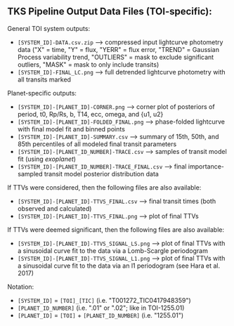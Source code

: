 ## TKS Pipeline Output Data Files (TOI-specific):
General TOI system outputs:
- `[SYSTEM_ID]-DATA.csv.zip` --> compressed input lightcurve photometry data ("X" = time, "Y" = flux, "YERR" = flux error, "TREND" = Gaussian Process variability trend, "OUTLIERS" = mask to exclude significant outliers, "MASK" = mask to only include transits)
- `[SYSTEM_ID]-FINAL_LC.png` --> full detrended lightcurve photometry with all transits marked

Planet-specific outputs:
- `[SYSTEM_ID]-[PLANET_ID]-CORNER.png` --> corner plot of posteriors of period, t0, Rp/Rs, b, T14, ecc, omega, and {u1, u2}
- `[SYSTEM_ID]-[PLANET_ID]-FOLDED_FINAL.png` --> phase-folded lightcurve with final model fit and binned points
- `[SYSTEM_ID]-[PLANET_ID]-SUMMARY.csv` --> summary of 15th, 50th, and 85th percentiles of all modeled final transit parameters
- `[SYSTEM_ID]-[PLANET_ID_NUMBER]-TRACE.csv` --> samples of transit model fit (using *exoplanet*)
- `[SYSTEM_ID]-[PLANET_ID_NUMBER]-TRACE_FINAL.csv` --> final importance-sampled transit model posterior distribution data

If TTVs were considered, then the following files are also available:
- `[SYSTEM_ID]-[PLANET_ID]-TTVS_FINAL.csv` --> final transit times (both observed and calculated)
- `[SYSTEM_ID]-[PLANET_ID]-TTVS_FINAL.png` --> plot of final TTVs

If TTVs were deemed significant, then the following files are also available:
- `[SYSTEM_ID]-[PLANET_ID]-TTVS_SIGNAL_LS.png` --> plot of final TTVs with a sinusoidal curve fit to the data via a Lomb-Scargle periodogram
- `[SYSTEM_ID]-[PLANET_ID]-TTVS_SIGNAL_L1.png` --> plot of final TTVs with a sinusoidal curve fit to the data via an l1 periodogram (see Hara et al. 2017)


Notation:
- `[SYSTEM_ID]` = `[TOI]_[TIC]` (i.e. "T001272_TIC0417948359")
- `[PLANET_ID_NUMBER]` (i.e. ".01" or ".02"; like in TOI-1255.01)
- `[PLANET_ID]` = `[TOI]` + `[PLANET_ID_NUMBER]` (i.e. "1255.01")


